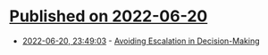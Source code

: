# [Published on 2022-06-20](index.md)

* [2022-06-20, 23:49:03](https://news.ycombinator.com/item?id=31817809) - [Avoiding Escalation in Decision-Making](https://hardcoresoftware.learningbyshipping.com/p/bonus-avoiding-escalation)
